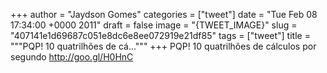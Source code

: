 
+++
author = "Jaydson Gomes"
categories = ["tweet"]
date = "Tue Feb 08 17:34:00 +0000 2011"
draft = false
image = "{TWEET_IMAGE}"
slug = "407141e1d69687c051e8dc6e8ee072919e21df85"
tags = ["tweet"]
title = """PQP! 10 quatrilhões de cá..."""
+++
PQP! 10 quatrilhões de cálculos por segundo http://goo.gl/H0HnC
